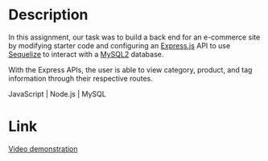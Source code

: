 # Description

In this assignment, our task was to build a back end for an e-commerce site by modifying starter code and configuring an [Express.js](https://www.npmjs.com/package/express) API to use [Sequelize](https://www.npmjs.com/package/sequelize) to interact with a [MySQL2](https://www.npmjs.com/package/mysql2) database.

With the Express APIs, the user is able to view category, product, and tag information through their respective routes.

JavaScript | Node.js | MySQL

# Link

[Video demonstration](https://drive.google.com/file/d/1aJD2g_LKU4zZYk0UWEZfQmyNrpSnX0VE/view?usp=sharing)
